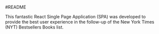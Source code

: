 #README

This fantastic React Single Page Application (SPA) was developed to provide the best user experience in the follow-up of the New York Times (NYT) Bestsellers Books list.
